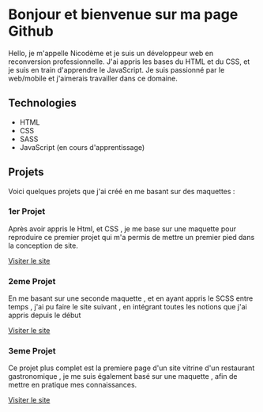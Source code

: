 # Bonjour et bienvenue sur ma page Github



Hello, je m'appelle Nicodème et je suis un développeur web en reconversion professionnelle. J'ai appris les bases du HTML et du CSS, et je suis en train d'apprendre le JavaScript. Je suis passionné par le web/mobile et j'aimerais travailler dans ce domaine.

## Technologies

- HTML
- CSS
- SASS
- JavaScript (en cours d'apprentissage)

## Projets

Voici quelques projets que j'ai créé en me basant sur des maquettes :

### 1er Projet

Après avoir appris le Html, et CSS , je me base sur une maquette pour reproduire ce premier projet qui m'a permis de mettre un premier pied dans la conception de site.


[Visiter le site](https://nicodeme-c.github.io/projet-run/)

### 2eme Projet


En me basant sur une seconde maquette , et en ayant appris le SCSS entre temps , j'ai pu faire le site suivant , en intégrant toutes les notions que j'ai appris depuis le début

[Visiter le site](https://nicodeme-c.github.io/projet-sass1/)

### 3eme Projet


Ce projet plus complet est la premiere page d'un site vitrine d'un restaurant gastronomique , je me suis également basé sur une maquette , afin de mettre en pratique mes connaissances.

[Visiter le site](https://nicodeme-c.github.io/resto/)
